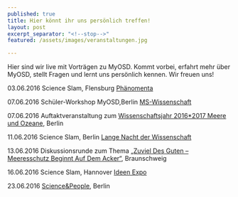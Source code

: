 ```yaml
---
published: true
title: Hier könnt ihr uns persönlich treffen!
layout: post
excerpt_separator: "<!--stop-->"
featured: /assets/images/veranstaltungen.jpg

---
```

Hier sind wir live mit Vorträgen zu MyOSD. Kommt vorbei, erfahrt mehr über MyOSD, stellt Fragen und lernt uns persönlich kennen. 
Wir freuen uns!

03.06.2016 Science Slam, Flensburg [Phänomenta](http://www.phaenomenta-flensburg.de/zusatzangebote/science-slam/)

07.06.2016 Schüler-Workshop MyOSD,Berlin [MS-Wissenschaft](https://ms-wissenschaft.de/schulen/workshops/)

07.06.2016 Auftaktveranstaltung zum [Wissenschaftsjahr 2016*2017 Meere und Ozeane](https://www.wissenschaftsjahr.de/), Berlin

11.06.2016 Science Slam, Berlin [Lange Nacht der Wissenschaft](http://www.langenachtderwissenschaften.de/?goto=programmpunkt_18704&history_state=3)

13.06.2016 Diskussionsrunde zum Thema [„Zuviel Des Guten – Meeresschutz Beginnt Auf Dem Acker“](https://ms-wissenschaft.de/ausstellung/veranstaltungen/zuviel-des-guten/), Braunschweig

16.06.2016 Science Slam, Hannover [Ideen Expo](http://www.ideenexpo.de/scienceslam/)

23.06.2016 [Science&People](https://scienceandpeople.de/events/#more-529), Berlin 
